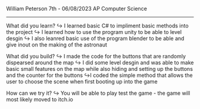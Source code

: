William Peterson
7th - 06/08/2023
AP Computer Science

----------------------------------------------

What did you learn?
↪ I learned basic C# to impliment basic methods into the project
↪ I learned how to use the program unity to be able to level desgin
↪ I also leanred basic use of the program blender to be able and give inout on the making of the astronaut

What did you build?
↪ I made the code for the buttons that are randomly dispearsed around the map
↪ I did some level desgin and was able to make basic small features on the map while also hiding and setting up the buttons and the counter for the buttons
↪I coded the simple method that allows the user to choose the scene when first booting up into the game

How can we try it?
↪ You will be able to play test the game - the game will most likely moved to itch.io